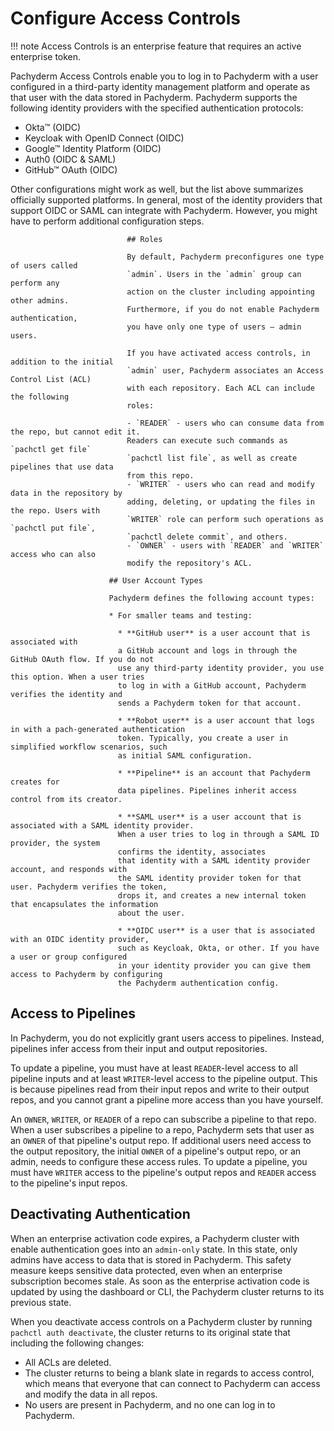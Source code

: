 # Configure Access Controls

!!! note
    Access Controls is an enterprise feature that requires
    an active enterprise token.

Pachyderm Access Controls enable you to log in to Pachyderm
with a user configured in a third-party identity management
platform and operate as that user with the data stored in
Pachyderm. Pachyderm supports the following identity providers
with the specified authentication protocols:

- Okta™ (OIDC)
- Keycloak with OpenID Connect (OIDC)
- Google™ Identity Platform (OIDC)
- Auth0 (OIDC & SAML)
- GitHub™ OAuth (OIDC)

Other configurations might work as well, but the list
above summarizes officially supported platforms. In general, 
most of the identity providers that support OIDC or SAML
can integrate with Pachyderm. However, you might have to
perform additional configuration steps.

                              ## Roles

                              By default, Pachyderm preconfigures one type of users called
                              `admin`. Users in the `admin` group can perform any
                              action on the cluster including appointing other admins.
                              Furthermore, if you do not enable Pachyderm authentication,
                              you have only one type of users – admin users.

                              If you have activated access controls, in addition to the initial
                              `admin` user, Pachyderm associates an Access Control List (ACL)
                              with each repository. Each ACL can include the following
                              roles:

                              - `READER` - users who can consume data from the repo, but cannot edit it.
                              Readers can execute such commands as `pachctl get file`
                              `pachctl list file`, as well as create pipelines that use data
                              from this repo. 
                              - `WRITER` - users who can read and modify data in the repository by
                              adding, deleting, or updating the files in the repo. Users with
                              `WRITER` role can perform such operations as `pachctl put file`,
                              `pachctl delete commit`, and others.
                              - `OWNER` - users with `READER` and `WRITER` access who can also
                              modify the repository's ACL.

                          ## User Account Types

                          Pachyderm defines the following account types:

                          * For smaller teams and testing:

                            * **GitHub user** is a user account that is associated with
                            a GitHub account and logs in through the GitHub OAuth flow. If you do not
                            use any third-party identity provider, you use this option. When a user tries
                            to log in with a GitHub account, Pachyderm verifies the identity and
                            sends a Pachyderm token for that account.

                            * **Robot user** is a user account that logs in with a pach-generated authentication
                            token. Typically, you create a user in simplified workflow scenarios, such
                            as initial SAML configuration.

                            * **Pipeline** is an account that Pachyderm creates for
                            data pipelines. Pipelines inherit access control from its creator.

                            * **SAML user** is a user account that is associated with a SAML identity provider.
                            When a user tries to log in through a SAML ID provider, the system
                            confirms the identity, associates
                            that identity with a SAML identity provider account, and responds with
                            the SAML identity provider token for that user. Pachyderm verifies the token,
                            drops it, and creates a new internal token that encapsulates the information
                            about the user.

                            * **OIDC user** is a user that is associated with an OIDC identity provider,
                            such as Keycloak, Okta, or other. If you have a user or group configured
                            in your identity provider you can give them access to Pachyderm by configuring
                            the Pachyderm authentication config.

## Access to Pipelines

In Pachyderm, you do not explicitly grant users access to
pipelines. Instead, pipelines infer access from their input
and output repositories. 




To update a pipeline, you must have
at least `READER`-level access to all pipeline inputs and at
least `WRITER`-level access to the pipeline output. This is
because pipelines read from their input repos and write
to their output repos, and you cannot grant a pipeline
more access than you have yourself.

An `OWNER`, `WRITER`, or `READER` of a repo can subscribe a
pipeline to that repo. When a user subscribes a pipeline
to a repo, Pachyderm sets that user as an `OWNER` of that
pipeline's output repo. If additional users need access
to the output repository, the initial `OWNER` of a
pipeline's output repo, or an admin, needs to configure
these access rules. To update a pipeline, you must have
`WRITER` access to the pipeline's output repos and `READER`
access to the pipeline's input repos.


## Deactivating Authentication

When an enterprise activation code expires, a
Pachyderm cluster with enable authentication goes into an
`admin-only` state. In this state, only admins have
access to data that is stored in Pachyderm.
This safety measure keeps sensitive data protected, even when
an enterprise subscription becomes stale. As soon as the enterprise
activation code is updated by using the dashboard or CLI, the
Pachyderm cluster returns to its previous state.

When you deactivate access controls on a Pachyderm cluster
by running `pachctl auth deactivate`, the cluster returns
to its original state that including the following changes:

- All ACLs are deleted.
- The cluster returns to being a blank slate in regards to
access control, which means that everyone that can connect
to Pachyderm can access and modify the data in all repos.
- No users are present in Pachyderm, and no one can log in to Pachyderm.

